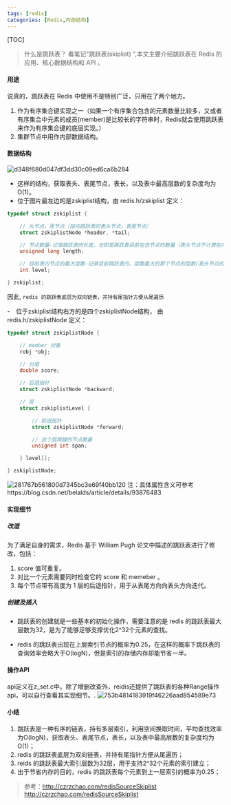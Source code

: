 ```yaml
---
tags: [redis]   
categories: [Redis,内部结构]
---
```


[TOC]

> 什么是跳跃表？ 看笔记"跳跃表(skiplist) ",本文主要介绍跳跃表在 Redis 的应用、核心数据结构和 API 。


#### 用途
说真的，跳跃表在 Redis 中使用不是特别广泛，只用在了两个地方。
1. 作为有序集合键实现之一（如果一个有序集合包含的元素数量比较多，又或者有序集合中元素的成员(member)是比较长的字符串时，Redis就会使用跳跃表来作为有序集合键的底层实现。）
2. 集群节点中用作内部数据结构。


#### 数据结构
![d348f680d047df3dd30c09ed6ca6b284](Redis-跳跃表(skiplist).resources/8B97AD5B-6F0E-4797-B1AD-BD967461CA90.png)
- 这样的结构，获取表头、表尾节点，表长，以及表中最高层数的复杂度均为O(1)。
- 位于图片最左边的是zskiplist结构，由 redis.h/zskiplist 定义：
``` C
typedef struct zskiplist {

    // 头节点，尾节点（指向跳跃表的表头节点，表尾节点）
    struct zskiplistNode *header, *tail;

    // 节点数量-记录跳跃表的长度，也即是跳跃表目前包含节点的数量（表头节点不计算在内）
    unsigned long length;

    // 目前表内节点的最大层数-记录目前跳跃表内，层数最大的那个节点的层数(表头节点的层数不计算在内)
    int level;

} zskiplist;
```
因此, `redis 的跳跃表底层为双向链表，并持有尾指针方便从尾遍历`

- 位于zskiplist结构右方的是四个zskiplistNode结构， 
由 redis.h/zskiplistNode 定义：
``` C
typedef struct zskiplistNode {

    // member 对象
    robj *obj;

    // 分值
    double score;

    // 后退指针
    struct zskiplistNode *backward;

    // 层
    struct zskiplistLevel {

        // 前进指针
        struct zskiplistNode *forward;

        // 这个层跨越的节点数量
        unsigned int span;

    } level[];

} zskiplistNode;
```
![281767b561800d7345bc3e69f40bb120](Redis-跳跃表(skiplist).resources/BFE4534F-131E-4FB9-996A-1DBD3A6FB68D.png)
注：具体属性含义可参考https://blog.csdn.net/belalds/article/details/93876483



#### 实现细节
##### 改造
为了满足自身的需求，Redis 基于 William Pugh 论文中描述的跳跃表进行了修改，包括：
1. score 值可重复。
2. 对比一个元素需要同时检查它的 score 和 memeber 。
3. 每个节点带有高度为 1 层的后退指针，用于从表尾方向向表头方向迭代。

##### 创建及插入
- 跳跃表的创建就是一些基本的初始化操作，需要注意的是 redis 的跳跃表最大层数为32，是为了能够足够支撑优化2^32个元素的查找。

- redis 的跳跃表出现在上层索引节点的概率为0.25，在这样的概率下跳跃表的查询效率会略大于O(logN)，但是索引的存储内存却能节省一半。

#### 操作API
api定义在z_set.c中。除了增删改查外，reidis还提供了跳跃表的各种Range操作api，可以自行查看其实现细节。.
![753b4814183919f46226aad854589e73](Redis-跳跃表(skiplist).resources/A6B7704A-969B-4640-B51D-05E50BB22E12.png)

#### 小结
1. 跳跃表是一种有序的链表，持有多层索引，利用空间换取时间，平均查找效率为O(logN)，获取表头、表尾节点，表长，以及表中最高层数的复杂度均为O(1)；
2. redis 的跳跃表底层为双向链表，并持有尾指针方便从尾遍历；
3. reids 的跳跃表最大索引层数为32层，用于支持2^32个元素的索引建立；
4. 出于节省内存的目的，redis 的跳跃表每个元素到上一层索引的概率为0.25；

> 参考：http://czrzchao.com/redisSourceSkiplist
>  http://czrzchao.com/redisSourceSkiplist

 
